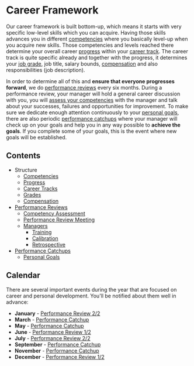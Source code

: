 # Career Framework

Our career framework is built bottom-up, which means it starts with very specific low-level skills which you can acquire. Having those skills advances you in different [competencies](competencies.md) where you basically level-up when you acquire new skills. Those competencies and levels reached there determine your overall career [progress](progress.md) within your [career track](career-tracks/readme.md). The career track is quite specific already and together with the progress, it determines your [job grade](grades.md), job title, salary bounds, [compensation](compensation.md) and also responsibilities (job description).

In order to determine all of this and **ensure that everyone progresses forward**, we do [performance reviews](performance-reviews/readme.md) every six months. During a performance review, your manager will hold a general career discussion with you, you will [assess your competencies](performance-reviews/competency-assessment.md) with the manager and talk about your successes, failures and opportunities for improvement. To make sure we dedicate enough attention continuously to your [personal goals](performance-catchups/personal-goals.md), there are also periodic [performance catchups](performance-catchups/readme.md) where your manager will check up on your goals and help you in any way possible to **achieve the goals**. If you complete some of your goals, this is the event where new goals will be established.

## Contents

- Structure 
  - [Competencies](competencies.md)
  - [Progress](progress.md)
  - [Career Tracks](career-tracks/readme.md)
  - [Grades](grades.md)
  - [Compensation](compensation.md)
- [Performance Reviews](performance-reviews/readme.md)
  - [Competency Assessment](performance-reviews/competency-assessment.md)
  - [Performance Review Meeting](performance-reviews/performance-review-meeting.md)
  - [Managers](performance-reviews/managers/readme.md)
    - [Training](performance-reviews/managers/training.md)
    - [Calibration](performance-reviews/managers/calibration.md)
	- [Retrospective](performance-reviews/managers/retrospective.md)
- [Performance Catchups](performance-catchups/readme.md)
  - [Personal Goals](performance-catchups/personal-goals.md)

## Calendar

There are several important events during the year that are focused on career and personal development. You'll be notified about them well in advance:

- **January** - [Performance Review 2/2](performance-reviews/readme.md)
- **March** - [Performance Catchup](performance-catchups/readme.md)
- **May** - [Performance Catchup](performance-catchups/readme.md)
- **June** - [Performance Review 1/2](performance-reviews/readme.md)
- **July** - [Performance Review 2/2](performance-reviews/readme.md)
- **September** - [Performance Catchup](performance-catchups/readme.md)
- **November** - [Performance Catchup](performance-catchups/readme.md)
- **December** - [Performance Review 1/2](performance-reviews/readme.md)